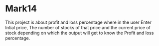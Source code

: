 # Mark14
This project is about profit and loss percentage where in the user Enter Intial price, The number of stocks of that price and the current price of stock depending on which the output will get to know the Profit and loss percentage.
